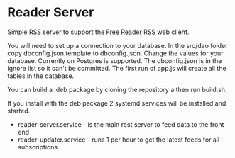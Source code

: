 # Reader Server
Simple RSS server to support the [Free Reader](https://github.com/markbernard/reader) RSS web client.

You will need to set up a connection to your database. In the src/dao folder copy dbconfig.json.template to dbconfig.json. Change the values for your database. Currently on Postgres is supported. The dbconfig.json is in the ignore list so it can't be committed. The first run of app.js will create all the tables in the database.

You can build a .deb package by cloning the repository a then run build.sh.

If you install with the deb package 2 systemd services will be installed and started. 

 - reader-server.service - is the main rest server to feed data to the front end
 - reader-updater.service - runs 1 per hour to get the latest feeds for all subscriptions
